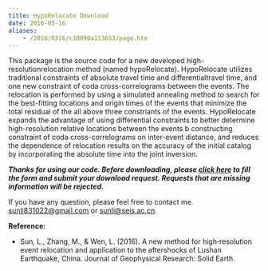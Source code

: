 ```yaml
---
title: HypoRelocate Download
date: 2016-03-16
aliases:
    - /2016/0316/c10090a113653/page.htm
---
```


This package is the source code for a new developed high-resolutionrelocation method (named hypoRelocate). HypoRelocate utilizes traditional constraints of absolute travel time and differentialtravel time, and one new constraint of coda cross-correlograms between the events. The relocation is performed by using a simulated annealing method to search for the best-fitting locations and origin times of the events that minimize the total residual of the all above three constriants of the events. HypoRelocate expands the advantage of using differential constraints to better determine high-resolution relative locations between the events b constructing constraint of coda cross-correlograms on inter-event distance, and reduces the dependence of relocation results on the accuracy of the initial catalog by incorporating the absolute time into the joint inversion. 


***Thanks for using our code. Before downloading, please [click here](http://222.195.83.195/wen/codes/hyporelocate/) to fill the form and submit your download request. Requests that are missing information will be rejected.***
 
If you have any question, please feel free to contact me. [sunli831022@gmail.com](sunli831022@gmail.com) or [sunli@seis.ac.cn](sunli@seis.ac.cn).
 
**Reference:**

- Sun, L., Zhang, M., & Wen, L. (2016). A new method for high‐resolution event relocation and application to the aftershocks of Lushan Earthquake, China. Journal of Geophysical Research: Solid Earth.